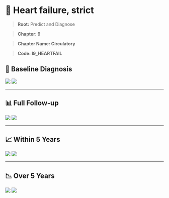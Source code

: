 # 🧬 Heart failure, strict
    
> **Root:** Predict and Diagnose

> **Chapter: 9**

> **Chapter Name: Circulatory**

> **Code: I9_HEARTFAIL**

## 🧪 Baseline Diagnosis

<img src="/Predict/Figures/Baseline/IMP/I9_HEARTFAIL.png" />

<CsvTableIMP src="/Predict/Data/Baseline/IMP/IMP_I9_HEARTFAIL.csv" label="🔍 View full results" />

<img src="/Predict/Figures/Baseline/ROC/I9_HEARTFAIL.png" />

<CsvTableROC src="/Predict/Data/Baseline/EVA/I9_HEARTFAIL.csv" label="🔍 View full results" />

---

## 📊 Full Follow-up

<img src="/Predict/Figures/ALL/IMP/I9_HEARTFAIL.png" />

<CsvTableIMP src="/Predict/Data/ALL/IMP/IMP_I9_HEARTFAIL.csv" label="🔍 View full results" />

<img src="/Predict/Figures/ALL/ROC/I9_HEARTFAIL.png" />

<CsvTableROC src="/Predict/Data/ALL/EVA/I9_HEARTFAIL.csv" label="🔍 View full results" />

---

## 📈 Within 5 Years

<img src="/Predict/Figures/FYears/IMP/I9_HEARTFAIL.png" />

<CsvTableIMP src="/Predict/Data/FYears/IMP/IMP_I9_HEARTFAIL.csv" label="🔍 View full results" />

<img src="/Predict/Figures/FYears/ROC/I9_HEARTFAIL.png" />

<CsvTableROC src="/Predict/Data/FYears/EVA/I9_HEARTFAIL.csv" label="🔍 View full results" />

---

## 📉 Over 5 Years

<img src="/Predict/Figures/OverFYears/IMP/I9_HEARTFAIL.png" />

<CsvTableIMP src="/Predict/Data/OverFYears/IMP/IMP_I9_HEARTFAIL.csv" label="🔍 View full results" />

<img src="/Predict/Figures/OverFYears/ROC/I9_HEARTFAIL.png" />

<CsvTableROC src="/Predict/Data/OverFYears/EVA/I9_HEARTFAIL.csv" label="🔍 View full results" />
